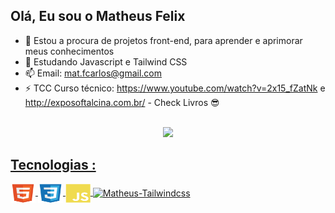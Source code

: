 ## Olá, Eu sou o Matheus Felix 

- 🔭 Estou a procura de projetos front-end, para aprender e aprimorar meus conhecimentos 
- 🌱 Estudando Javascript e Tailwind CSS
- 📫 Email: mat.fcarlos@gmail.com
- ⚡ TCC Curso técnico: https://www.youtube.com/watch?v=2x15_fZatNk e http://exposoftalcina.com.br/ - Check Livros 😎
<br>
<div align="center">
  <a href="https://github.com/MatheusFelixTI">
  <img height="180em" src="https://github-readme-stats.vercel.app/api?username=MatheusFelixTI&show_icons=true&theme=dark&include_all_commits=true&count_private=true"/>
</div>

  ## Tecnologias :
<div style="display: inline_block">
  <img align="center" alt="Matheus-HTML" height="30" width="40" src="https://raw.githubusercontent.com/devicons/devicon/master/icons/html5/html5-original.svg">
  <img align="center" alt="Matheus-CSS" height="30" width="40" src="https://raw.githubusercontent.com/devicons/devicon/master/icons/css3/css3-original.svg">
  <img align="center" alt="Matheus-Js" height="30" width="40" src="https://raw.githubusercontent.com/devicons/devicon/master/icons/javascript/javascript-plain.svg">
  <img align="center" alt="Matheus-Tailwindcss" height="30" width="40" src="https://cdn.jsdelivr.net/gh/devicons/devicon/icons/tailwindcss/tailwindcss-plain.svg">
</div>

